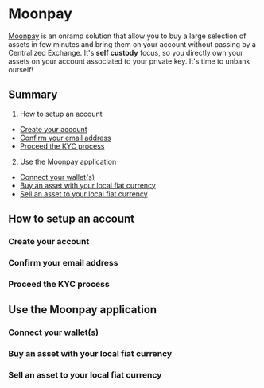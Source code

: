 # Moonpay

[Moonpay](https://www.moonpay.com/) is an onramp solution that allow you to buy a large selection of assets in few minutes and bring them on your account without passing by a Centralized Exchange. It's __self custody__ focus, so you directly own your assets on your account associated to your private key. It's time to unbank ourself!  

## Summary  
1. How to setup an account
  - [Create your account](https://github.com/StakeLab-Hub/Documentation/blob/main/Onramp/Moonpay/README.md#Create-your-account)
  - [Confirm your email address](https://github.com/StakeLab-Hub/Documentation/blob/main/Onramp/Moonpay/README.md#Confirm-your-email-address)
  - [Proceed the KYC process](https://github.com/StakeLab-Hub/Documentation/blob/main/Onramp/Moonpay/README.md#Proceed-the-KYC-process)

2. Use the Moonpay application  
  - [Connect your wallet(s)](https://github.com/StakeLab-Hub/Documentation/blob/main/Onramp/Moonpay/README.md#Connect-your-wallets)  
  - [Buy an asset with your local fiat currency](https://github.com/StakeLab-Hub/Documentation/blob/main/Onramp/Moonpay/README.md#Buy-an-asset-with-your-local-fiat-currency)  
  - [Sell an asset to your local fiat currency](https://github.com/StakeLab-Hub/Documentation/blob/main/Onramp/Moonpay/README.md#Sell-an-asset-to-your-local-fiat-currency) 


## How to setup an account  
### Create your account  
### Confirm your email address  
### Proceed the KYC process  

## Use the Moonpay application  
### Connect your wallet(s)  
### Buy an asset with your local fiat currency  
### Sell an asset to your local fiat currency  
